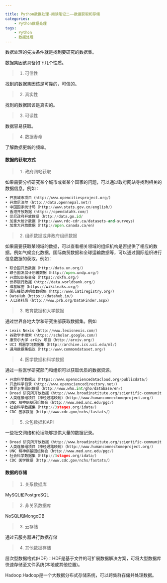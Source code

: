 ```yaml
---

title: Python数据处理-阅读笔记二——数据获取和存储
categories: 
    - Python数据处理
tags:
    - Python
    - 数据处理
---
```


数据处理的先决条件就是找到要研究的数据集。

数据集因该具备如下几个性质。

>1. 可信性

找到的数据集因该是可靠的，可信的。

>2. 真实性

找到的数据因该是真实的。

>3. 可读性

数据容易获取。

>4. 数据寿命

了解数据更新的频率。

#### 数据的获取方式

>1. 政府网站获取

如果需要分析研究某个城市或者某个国家的问题，可以通过政府网站寻找到相关的数据信息。例如：
```python
• 开放城市项目（http://www.opencitiesproject.org/）
• 开放尼泊尔（http://data.opennepal.net/）
• 中国国家统计局（http://www.stats.gov.cn/english/）
• 香港开放数据（https://opendatahk.com/）
• 印尼政府开放数据（http://data.go.id/
• 加拿大统计数据（http://www.rdc-cdr.ca/datasets-and-surveys）
• 加拿大开放数据（http://open.canada.ca/en）
```

>2. 组织数据或非政府组织数据

如果需要获取某领域的数据，可以查看相关领域的组织机构是否提供了相应的数据。例如气候变化数据，国际商贸数据和全球运输数据等，可以通过国际组织进行信息数据的获取。例如：
```python
• 联合国开放数据（http://data.un.org/）
• 联合国发展计划署数据（http://open.undp.org/）
• 开放知识基金会（https://okfn.org/）
• 世界银行数据（http://data.worldbank.org/）
• 维基解密（https://wikileaks.org/）
• 国际援助透明度数据集（http://www.iatiregistry.org/）
• DataHub（https://datahub.io/）
• 人口资料局（http://www.prb.org/DataFinder.aspx）
```

>3. 教育数据和大学数据

通过世界各地大学和研究生部获取数据集。例如
```python
• Lexis Nexis（http://www.lexisnexis.com/）
• 谷歌学术搜索（https://scholar.google.com/）
• 康奈尔大学 arXiv 项目（http://arxiv.org/）
• UCI 机器学习数据集（http://archive.ics.uci.edu/ml/）
• 通用数据集倡议（http://www.commondataset.org/）
```

>4. 医学数据和科学数据

通过一些医学研究部门和组织可以获取优质的数据资源。
```python
• 开放科学数据云（https://www.opensciencedatacloud.org/publicdata/）
• 开放科学目录（http://www.opensciencedirectory.net/）
• 世界卫生组织数据（http://www.who.int/gho/database/en/）
• Broad 研究所开放数据（http://www.broadinstitute.org/scientific-community/data）
• 人类连接组项目（神经通路映射）（http://www.humanconnectomeproject.org/）
• UNC 精神病基因组协会（http://www.med.unc.edu/pgc/）
• 社会科学数据集（http://3stages.org/idata/）
• CDC 医学数据（http://www.cdc.gov/nchs/fastats/）

```

>5. 众包数据和API

一些社交网络和论坛能够提供大量的数据记录。

```python
• Broad 研究所开放数据（http://www.broadinstitute.org/scientific-community/data）
• 人类连接组项目（神经通路映射）（http://www.humanconnectomeproject.org/）
• UNC 精神病基因组协会（http://www.med.unc.edu/pgc/）
• 社会科学数据集（http://3stages.org/idata/）
• CDC 医学数据（http://www.cdc.gov/nchs/fastats/）

```

#### 数据的存储

>1. 关系数据库

MySQL和PostgreSQL

>2. 非关系数据库

NoSQL和MongoDB

>3. 云存储

通过云服务器进行数据存储

>4. 其他数据存储

层次型数据格式(HDF)：HDF是基于文件的可扩展数据解决方案，可将大型数据库快速存储至文件系统(本地或其他位置)。

Hadoop:Hadoop是一个大数据分布式存储系统，可以跨集群存储并处理数据。